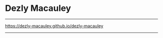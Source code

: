 # Dezly Macauley
_______________________________________________________________________________

https://dezly-macauley.github.io/dezly-macauley
_______________________________________________________________________________
